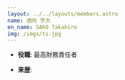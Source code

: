 ```yaml
---
layout: ../../layouts/members.astro
name: 酒向 宇大
en_name: SAKO Takahiro
img: /imgs/ts.jpg
---
```


- **役職**: 最高財務責任者

- **来歴**: